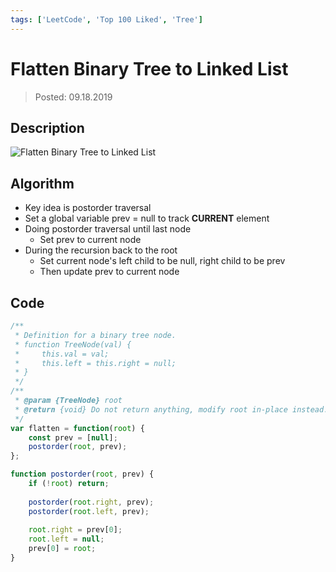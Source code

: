 ```yaml
---
tags: ['LeetCode', 'Top 100 Liked', 'Tree']
---
```


# Flatten Binary Tree to Linked List

> Posted: 09.18.2019

<Tag />

## Description

![Flatten Binary Tree to Linked List](/flattenBT.png)

## Algorithm

- Key idea is postorder traversal
- Set a global variable prev = null to track **CURRENT** element
- Doing postorder traversal until last node
  - Set prev to current node 
- During the recursion back to the root
  - Set current node's left child to be null, right child to be prev
  - Then update prev to current node

## Code

```javascript
/**
 * Definition for a binary tree node.
 * function TreeNode(val) {
 *     this.val = val;
 *     this.left = this.right = null;
 * }
 */
/**
 * @param {TreeNode} root
 * @return {void} Do not return anything, modify root in-place instead.
 */
var flatten = function(root) {
    const prev = [null];
    postorder(root, prev);
};

function postorder(root, prev) {
    if (!root) return;
    
    postorder(root.right, prev);
    postorder(root.left, prev);
    
    root.right = prev[0];
    root.left = null;
    prev[0] = root;
}
```

<Disqus />